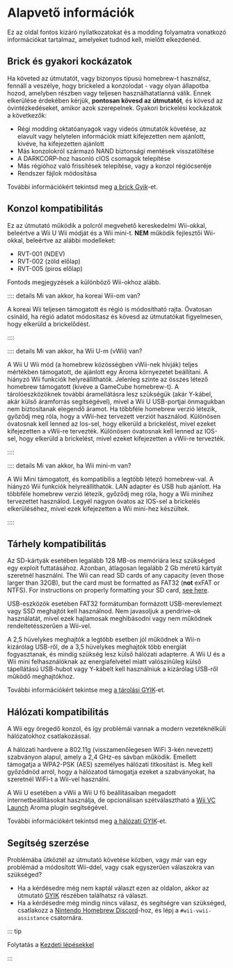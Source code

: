 # Alapvető információk

Ez az oldal fontos kizáró nyilatkozatokat és a modding folyamatra vonatkozó információkat tartalmaz, amelyeket tudnod kell, mielőtt elkezdenéd.

## Brick és gyakori kockázatok

Ha követed az útmutatót, vagy bizonyos típusú homebrew-t használsz, fennáll a veszélye, hogy brickeled a konzolodat - vagy olyan állapotba hozod, amelyben részben vagy teljesen használhatatlanná válik. Ennek elkerülése érdekében kérjük, **pontosan kövesd az útmutatót**, és kövesd az óvintézkedéseket, amikor azok szerepelnek. Gyakori brickelési kockázatok a következők:

- Régi modding oktatóanyagok vagy videós útmutatók követése, az elavult vagy helytelen információk miatt kifejezetten nem ajánlott, kivéve, ha kifejezetten ajánlott
- Más konzolokról származó NAND biztonsági mentések visszatöltése
- A DARKCORP-hoz hasonló cIOS csomagok telepítése
- Más régióhoz való frissítések telepítése, vagy a konzol régiócseréje
- Rendszer fájlok módosítása

További információkért tekintsd meg [a brick Gyik](bricks)-et.

## Konzol kompatibilitás

Ez az útmutató működik a polcról megvehető kereskedelmi Wii-okkal, beleértve a Wii U Wii módját és a Wii mini-t.
**NEM** működik fejlesztői Wii-okkal, beleértve az alábbi modelleket:

- RVT-001 (NDEV)
- RVT-002 (zöld előlap)
- RVT-005 (piros előlap)

Fontods megjegyzések a különböző Wii-okhoz alább.

:::: details Mi van akkor, ha koreai Wii-om van?

A koreai Wii teljesen támogatott és régió is módosítható rajta.
Óvatosan csináld, ha régió adatot módosítasz és kövesd az útmutatókat figyelmesen, hogy elkerüld a brickelődést.

::::

:::: details Mi van akkor, ha Wii U-m (vWii) van?

A Wii U Wii mód (a homebrew közösségben vWii-nek hívják) teljes mértékben támogatott, de ajánlott egy Aroma környezetet beállítani.
A hiányzó Wii funkciók helyreállíthatók. Jelenleg szinte az összes létező homebrew támogatott (kivéve a GameCube homebrew-t).
A tárolóeszközöknek további áramellátásra lesz szükségük (akár Y-kábel, akár külső áramforrás segítségével), mivel a Wii U USB-portjai önmagukban nem biztosítanak elegendő áramot.
Ha többféle homebrew verzió létezik, győződj meg róla, hogy a vWii-hez tervezett verziót használod. Különösen óvatosnak kell lenned az Ios-sel, hogy elkerüld a brickelést, mivel ezeket kifejezetten a vWii-re tervezték.
Különösen óvatosnak kell lenned az IOS-sel, hogy elkerüld a brickelést, mivel ezeket kifejezetten a vWii-re tervezték.

::::

:::: details Mi van akkor, ha Wii mini-m van?

A Wii Mini támogatott, és kompatibilis a legtöbb létező homebrew-val.
A hiányzó Wii funkciók helyreállíthatók. LAN adapter és USB hub ajánlott.
Ha többféle homebrew verzió létezik, győződj meg róla, hogy a Wii minihez tervezettet használod.
Legyél nagyon óvatos az IOS-sel a brickelés elkerüléséhez, mivel ezek kifejezetten
a Wii mini-hez készültek.

::::

## Tárhely kompatibilitás

Az SD-kártyák esetében legalább 128 MB-os memóriára lesz szükséged egy exploit futtatásához. Azonban, átlagosan legalább 2 Gb méretű kártyát szeretnél használni. The Wii can read SD cards of any capacity (even those larger than 32GB), but the card must be formatted as FAT32 (**not** exFAT or NTFS). For instructions on properly formatting your SD card, [see here](https://wiki.hacks.guide/wiki/Formatting_an_SD_card).

USB-eszközök esetében FAT32 formátumban formázott USB-merevlemezt vagy SSD meghajtót kell használnod. Nem javasoljuk a pendrive-ok használatát, mivel ezek hajlamosak meghibásodni vagy nem működnek rendeltetésszerűen a Wii-vel.

A 2,5 hüvelykes meghajtók a legtöbb esetben jól működnek a Wii-n kizárólag USB-ről, de a 3,5 hüvelykes meghajtók több energiát fogyasztanak, és mindig szükség lesz külső hálózati adapterre. A Wii U és a Wii mini felhasználóknak az energiafelvétel miatt valószínűleg külső tápellátású USB-hubot vagy Y-kábelt kell használniuk a kizárólag USB-ről működő meghajtókhoz.

További információkért tekintse meg [a tárolási GYIK](faq#storage-device-faq)-et.

## Hálózati kompatibilitás

A Wii egy öregedő konzol, és így problémái vannak a modern vezetéknélküli hálózatokhoz csatlakozással.

A hálózati hardvere a 802.11g (visszamenőlegesen WiFi 3-kén nevezett) szabványon alapul, amely a 2,4 GHz-es sávban működik. Emellett támogatja a WPA2-PSK (AES) személyes hálózati titkosítást is. Meg kell győződnöd arról, hogy a hálózatod támogatja ezeket a szabványokat, ha szeretnél WiFi-t a Wii-vel használni.

A Wii U esetében a vWii a Wii U fő beállításaiban megadott internetbeállításokat használja, de opcionálisan szétválasztható a [Wii VC Launch](https://hb-app.store/wiiu/WiiVCLaunch) Aroma plugin segítségével.

További információkért tekintsd meg [a hálózati GYIK](faq#networking-faq)-et.

## Segítség szerzése

Problémába ütköztél az útmutató követése közben, vagy már van egy problémád a módosított Wii-ddel, vagy csak egyszerűen válaszokra van szükséged?

- Ha a kérdésedre még nem kaptál választ ezen az oldalon, akkor az útmutató [GYIK](faq) részében találhatsz rá választ.
- Ha a kérdésedre még mindig nincs válasz, és segítségre van szükséged, csatlakozz a [Nintendo Homebrew Discord](https://discord.gg/C29hYvh)-hoz, és lépj a `#wii-vwii-assistance` csatornára.

::: tip

Folytatás a [Kezdeti lépésekkel](get-started)

:::
